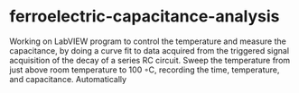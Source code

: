 # ferroelectric-capacitance-analysis
Working on LabVIEW program to control the temperature and measure the capacitance, by doing a curve fit to data acquired from the triggered signal acquisition of the decay of a series RC circuit. Sweep the temperature from just above room temperature to 100 ◦C, recording the time, temperature, and capacitance. Automatically
